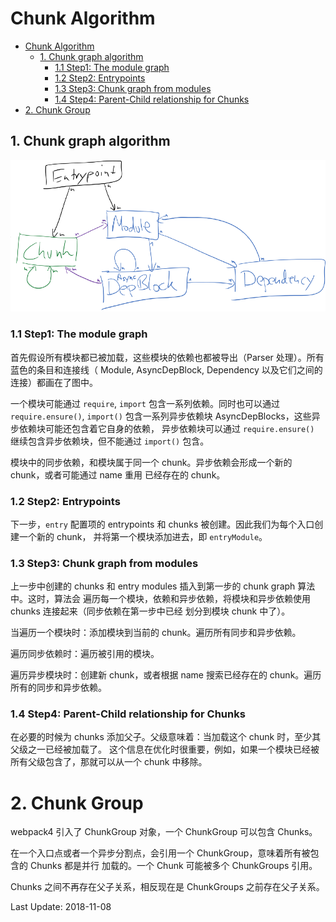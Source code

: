 # Chunk Algorithm

<!-- TOC -->

- [Chunk Algorithm](#chunk-algorithm)
  - [1. Chunk graph algorithm](#1-chunk-graph-algorithm)
    - [1.1 Step1: The module graph](#11-step1-the-module-graph)
    - [1.2 Step2: Entrypoints](#12-step2-entrypoints)
    - [1.3 Step3: Chunk graph from modules](#13-step3-chunk-graph-from-modules)
    - [1.4 Step4: Parent-Child relationship for Chunks](#14-step4-parent-child-relationship-for-chunks)
- [2. Chunk Group](#2-chunk-group)

<!-- /TOC -->

## 1. Chunk graph algorithm

![chunk-graph](https://raw.githubusercontent.com/temple-deng/markdown-images/master/uncategorized/chunk-graph.png)    

### 1.1 Step1: The module graph

首先假设所有模块都已被加载，这些模块的依赖也都被导出（Parser 处理）。所有蓝色的条目和连接线（
Module, AsyncDepBlock, Dependency 以及它们之间的连接）都画在了图中。    

一个模块可能通过 `require`, `import` 包含一系列依赖。同时也可以通过 `require.ensure()`,
`import()` 包含一系列异步依赖块 AsyncDepBlocks，这些异步依赖块可能还包含着它自身的依赖，
异步依赖块可以通过 `require.ensure()` 继续包含异步依赖块，但不能通过 `import()` 包含。   

模块中的同步依赖，和模块属于同一个 chunk。异步依赖会形成一个新的 chunk，或者可能通过 name 重用
已经存在的 chunk。    

### 1.2 Step2: Entrypoints

下一步，`entry` 配置项的 entrypoints 和 chunks 被创建。因此我们为每个入口创建一个新的 chunk，
并将第一个模块添加进去，即 `entryModule`。    

### 1.3 Step3: Chunk graph from modules

上一步中创建的 chunks 和 entry modules 插入到第一步的 chunk graph 算法中。这时，算法会
遍历每一个模块，依赖和异步依赖，将模块和异步依赖使用 chunks 连接起来（同步依赖在第一步中已经
划分到模块 chunk 中了）。     

当遍历一个模块时：添加模块到当前的 chunk。遍历所有同步和异步依赖。    

遍历同步依赖时：遍历被引用的模块。   

遍历异步模块时：创建新 chunk，或者根据 name 搜索已经存在的 chunk。遍历所有的同步和异步依赖。   

### 1.4 Step4: Parent-Child relationship for Chunks

在必要的时候为 chunks 添加父子。父级意味着：当加载这个 chunk 时，至少其父级之一已经被加载了。
这个信息在优化时很重要，例如，如果一个模块已经被所有父级包含了，那就可以从一个 chunk 中移除。   

# 2. Chunk Group

webpack4 引入了 ChunkGroup 对象，一个 ChunkGroup 可以包含 Chunks。    

在一个入口点或者一个异步分割点，会引用一个 ChunkGroup，意味着所有被包含的 Chunks 都是并行
加载的。一个 Chunk 可能被多个 ChunkGroups 引用。    

Chunks 之间不再存在父子关系，相反现在是 ChunkGroups 之前存在父子关系。    

Last Update: 2018-11-08
